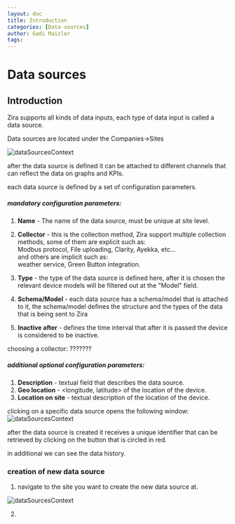 ```yaml
---
layout: doc
title: Introduction
categories: [Data-sources]
author: Gadi Maizler
tags: 
---
```



# Data sources

## Introduction

Zira supports all kinds of data inputs, each type of data input is called a data source.

Data sources are located under the Companies->Sites

![dataSourcesContext](datasourcesContext.png)

after the data source is defined it can be attached to different channels that can reflect the data on graphs and KPIs.
</br>


each data source is defined by a set of configuration parameters.

##### mandatory configuration parameters: 
1. **Name** - The name of the data source, must be unique at site level.
2. **Collector** - this is the collection method, Zira support multiple collection methods, some of them are explicit such as:</br> Modbus protocol, File uploading, Clarity, Ayekka, etc...</br>
and others are implicit such as: </br>
weather service, Green Button integration.
3. **Type** - the type of the data source is defined here, after it is chosen the relevant device models will be filtered out at the "Model" field.
4. **Schema/Model** - each data source has a schema/model that is attached to it, the schema/model defines the structure and the types of the data that is being sent to Zira

5. **Inactive after** - defines the time interval that after it is passed the device is considered to be inactive.

choosing a collector: ???????



#####  additional optional configuration parameters:
1.  **Description** - textual field that describes the data source.
2.  **Geo location** - <longitude, latitude> of the location of the device.
3.  **Location on site** - textual description of the location of the device.


clicking on a specific data source opens the following window:
![dataSourcesContext](./datasourceView.png)

after the data source is created it receives a unique identifier that can be retrieved by clicking on the button that is circled in red.

in additional we can see the data history.



### creation of new data source

1. navigate to the site you want to create the new data source at.

![dataSourcesContext](./siteNavigation.png)

2. 

